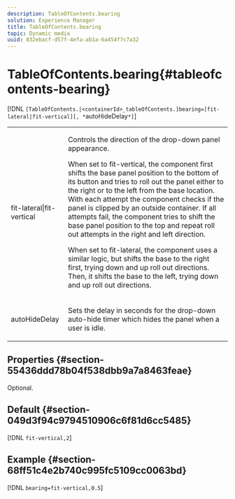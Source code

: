 ```yaml
---
description: TableOfContents.bearing
solution: Experience Manager
title: TableOfContents.bearing
topic: Dynamic media
uuid: 832ebacf-d57f-4efa-ab1a-6a454f7c7a32
---
```


# TableOfContents.bearing{#tableofcontents-bearing}

 [!DNL `[TableOfContents.|<containerId>_tableOfContents.]bearing=[fit-lateral|fit-vertical][, *`autoHideDelay`*]`]

<table id="table_5151E6EA076C4AAD8D952A09E1F17C44"> 
 <tbody> 
  <tr> 
   <td> <p> <span class="codeph"> fit-lateral|fit-vertical</span> </p> </td> 
   <td> <p> Controls the direction of the drop-down panel appearance. </p> <p>When set to <span class="codeph"> fit-vertical</span>, the component first shifts the base panel position to the bottom of its button and tries to roll out the panel either to the right or to the left from the base location. With each attempt the component checks if the panel is clipped by an outside container. If all attempts fail, the component tries to shift the base panel position to the top and repeat roll out attempts in the right and left direction. </p> <p>When set to <span class="codeph"> fit-lateral</span>, the component uses a similar logic, but shifts the base to the right first, trying down and up roll out directions. Then, it shifts the base to the left, trying down and up roll out directions. </p> </td> 
  </tr> 
  <tr> 
   <td> <p> <span class="codeph"><span class="varname"> autoHideDelay</span></span> </p> </td> 
   <td> <p> Sets the delay in seconds for the drop-down auto-hide timer which hides the panel when a user is idle. </p> </td> 
  </tr> 
 </tbody> 
</table>

## Properties {#section-55436ddd78b04f538dbb9a7a8463feae}

Optional.

## Default {#section-049d3f94c9794510906c6f81d6cc5485}

[!DNL `fit-vertical,2`]

## Example {#section-68ff51c4e2b740c995fc5109cc0063bd}

[!DNL `bearing=fit-vertical,0.5`] 
